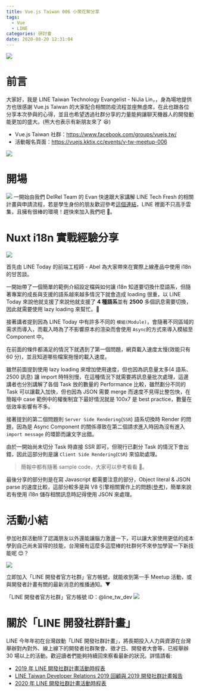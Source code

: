 ```yaml
---
title: Vue.js Taiwan 006 小聚花絮分享
tags:
  - Vue
  - LINE
categories: 研討會
date: 2020-08-20 12:31:04
---
```


![](https://i.imgur.com/FXFckeq.jpg)

# 前言

大家好，我是 LINE Taiwan Technology Evangelist - NiJia Lin，，身為場地提供方也很感謝 Vue.js Taiwan 的大家配合相關防疫流程並座無虛席，在此也跟各位分享本次參與的心得，並且也希望透過社群分享的力量能夠讓聊天機器人的開發動能更加的盛大。(熊大也表示有新朋友來了 😆)

- Vue.js Taiwan 社群：https://www.facebook.com/groups/vuejs.tw/
- 活動報名頁面：https://vuejs.kktix.cc/events/v-tw-meetup-006
<!-- more -->

![](https://i.imgur.com/XU0u7k3.jpg)

# 開場

![](https://i.imgur.com/g6MUhEK.jpg)
一開始由我們 DelRel Team 的 Evan 快速跟大家講解 LINE Tech Fresh 的相關計畫與申請流程，若是學生身份的朋友歡迎參考[這個連結](https://engineering.linecorp.com/zh-hant/blog/tech-fresh-2020/)，LINE 裡面不只高手雲集，且擁有很棒的環境！趕快來加入我們吧 🙂。

# Nuxt i18n 實戰經驗分享

![](https://i.imgur.com/6WJkYGp.jpg)

首先由 LINE Today 的前端工程師 - Abel 為大家帶來在實際上線產品中使用 i18n 的甘苦談。

<script async class="speakerdeck-embed" data-id="19960efd47314fba932e8403a9466108" data-ratio="1.77777777777778" src="//speakerdeck.com/assets/embed.js"></script>

一開始帶了一個簡單的範例介紹設定檔與如何讓 i18n 知道要切換什麼語系，但隨著專案的成長與支援的語系越來越多情況下就會造成 loading 很重，以 LINE Today 來說他就支援了來說他就支援了 **4 種語系**並有 **2500** 多個訊息需要切換，因此就需要使用 lazy loading 來幫忙。

<script async class="speakerdeck-embed" data-slide="6" data-id="19960efd47314fba932e8403a9466108" data-ratio="1.77777777777778" src="//speakerdeck.com/assets/embed.js"></script>

接著講者提到因為 LINE Today 中有許多不同的 `模組(Module)`，會隨著不同區域的需求而導入，而載入時為了不影響原本的渲染而會使用 `Async`的方式來導入模組至 Component 中。

<script async class="speakerdeck-embed" data-slide="8" data-id="19960efd47314fba932e8403a9466108" data-ratio="1.77777777777778" src="//speakerdeck.com/assets/embed.js"></script>

在前面的條件都滿足的情況下就遇到了第一個問題，網頁載入速度太慢(效能只有 60 分)，並且知道哪些檔案拖慢的載入速度。

<script async class="speakerdeck-embed" data-slide="11" data-id="19960efd47314fba932e8403a9466108" data-ratio="1.77777777777778" src="//speakerdeck.com/assets/embed.js"></script>

雖然前面提到使用 lazy loading 來增加使用速度，但也因為訊息量太多(4 語系、2500 訊息) 讓 import 時特別慢，在這種情況下就需要將訊息量批次處理，這邊講者也分別講解了各個 Task 放的數量的 Performance 比較，雖然劃分不同的 Task 可以讓載入加快，但也因為 JSON 需要 merge 而速度不見得比整包快，在簡報中 case 範例中的權衡制宜下最好情況就是 100x7 是 best practice，數量在低效率影響有不多。

<script async class="speakerdeck-embed" data-slide="12" data-id="19960efd47314fba932e8403a9466108" data-ratio="1.77777777777778" src="//speakerdeck.com/assets/embed.js"></script>

接著提到的第二個問題則 `Server Side Rendering`(`SSR`) 語系切換時 Render 的問題，因為是 Async Component 的關係導致在第二個請求進入時因為沒有進入 `import message` 的環節而讓文字出錯。

<script async class="speakerdeck-embed" data-slide="22" data-id="19960efd47314fba932e8403a9466108" data-ratio="1.77777777777778" src="//speakerdeck.com/assets/embed.js"></script>

由於一開始尚未切分 Task 時直接 SSR 即可，但現行已劃分 Task 的情況下會出錯，因此這部分則是讓 `Client Side Rendering`(`CSR`) 來協助處理。

> 簡報中都有隨著 sample code，大家可以參考看看 🎁。

<script async class="speakerdeck-embed" data-slide="23" data-id="19960efd47314fba932e8403a9466108" data-ratio="1.77777777777778" src="//speakerdeck.com/assets/embed.js"></script>

最後分享的部分則是在寫 Javascript 都需要注意的部分，Object literal & JSON parse 的速度比較，這部分較多是與 V8 引擎相關實作上的問題([參考](https://v8.dev/blog/cost-of-javascript-2019))，簡單來說若有使用 i18n 儲存相關訊息時記得使用 JSON 來處理。

<script async class="speakerdeck-embed" data-slide="28" data-id="19960efd47314fba932e8403a9466108" data-ratio="1.77777777777778" src="//speakerdeck.com/assets/embed.js"></script>

# 活動小結

參加社群活動除了認識朋友以外還能讓腦力激盪一下，可以讓大家使用更低的成本學到自己尚未習得的技能，台灣擁有這麼多這麼棒的社群何不來參加學習一下新技能呢 😊？

![](https://i.imgur.com/RJnjJ7r.jpg)

立即加入「LINE 開發者官方社群」官方帳號，就能收到第一手 Meetup 活動，或與開發者計畫有關的最新消息的推播通知。▼

「LINE 開發者官方社群」官方帳號 ID：@line_tw_dev
![](https://i.imgur.com/gxHgAzB.png)

# 關於「LINE 開發社群計畫」

LINE 今年年初在台灣啟動「LINE 開發社群計畫」，將長期投入人力與資源在台灣舉辦對內對外、線上線下的開發者社群聚會、徵才日、開發者大會等，已經舉辦 30 場以上的活動。歡迎讀者們能夠持續回來察看最新的狀況。詳情請看:

- [2019 年 LINE 開發社群計畫活動時程表](https://engineering.linecorp.com/zh-hant/blog/line-taiwan-developer-relations-2019-plan/)
- [LINE Taiwan Developer Relations 2019 回顧與 2019 開發社群計畫報告](https://engineering.linecorp.com/zh-hant/blog/line-taiwan-developer-relations-2019/)
- [2020 年 LINE 開發社群計畫活動時程表](https://engineering.linecorp.com/zh-hant/blog/2020-line-tw-devrel/)
